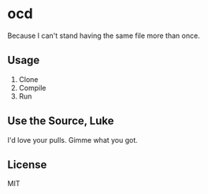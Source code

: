 ocd
===

Because I can't stand having the same file more than once.

Usage
----------------------------

1. Clone
1. Compile
1. Run

Use the Source, Luke
--------------------

I'd love your pulls. Gimme what you got.

License
-------
MIT